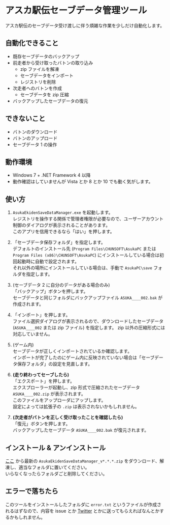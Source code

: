 # アスカ駅伝セーブデータ管理ツール

アスカ駅伝のセーブデータ受け渡しに伴う煩雑な作業を少しだけ自動化します。

## 自動化できること

* 既存セーブデータのバックアップ
* 前走者から受け取ったバトンの取り込み
  * zip ファイルを解凍
  * セーブデータをインポート
  * レジストリを削除
* 次走者へのバトンを作成
  * セーブデータを zip 圧縮
* バックアップしたセーブデータの復元

## できないこと

* バトンのダウンロード
* バトンのアップロード
* セーブデータ 1 の操作

## 動作環境

* Windows 7 + .NET Framework 4 以降
* 動作確認はしていませんが Vista とか 8 とか 10 でも動く気がします。

## 使い方

1. `AsukaEkidenSaveDataManager.exe` を起動します。  
   レジストリを操作する関係で管理者権限が必要なので、ユーザーアカウント制御のダイアログが表示されることがあります。  
   このアプリを信用できるなら「はい」を押します。

2. 「セーブデータ保存フォルダ」を指定します。  
   デフォルトのインストール先 (`Program Files\CHUNSOFT\AsukaPC` または `Program Files (x86)\CHUNSOFT\AsukaPC`) にインストールしている場合は初回起動時に自動で設定されます。  
   それ以外の場所にインストールしている場合は、手動で `AsukaPC\save` フォルダを指定します。

3. (セーブデータ 2 に自分のデータがある場合のみ)  
   「バックアップ」ボタンを押します。  
   セーブデータと同じフォルダにバックアップファイル `ASUKA____002.bak` が作成されます。

4. 「インポート」を押します。  
   ファイル選択ダイアログが表示されるので、ダウンロードしたセーブデータ (`ASUKA____002` または zip ファイル) を指定します。
   zip 以外の圧縮形式には対応していません。

5. (ゲーム内)  
   セーブデータが正しくインポートされているか確認します。  
   インポートが完了したのにゲーム内に反映されていない場合は「セーブデータ保存フォルダ」の設定を見直します。

6. **(走り終わってセーブしたら)**  
   「エクスポート」を押します。  
   エクスプローラーが起動し、zip 形式で圧縮されたセーブデータ `ASUKA____002.zip` が表示されます。  
   このファイルをアップローダにアップします。  
   設定によっては拡張子の `.zip` は表示されないかもしれません。

7. **(次走者がバトンを正しく受け取ったことを確認したら)**  
   「復元」ボタンを押します。  
   バックアップしたセーブデータ `ASUKA____002.bak` が復元されます。

## インストール & アンインストール

[ここ](https://github.com/rgx6/AsukaEkidenSaveDataManager/releases/latest)
から最新の `AsukaEkidenSaveDataManager_v*.*.*.zip` をダウンロード、解凍し、適当なフォルダに置いてください。  
いらなくなったらフォルダごと削除してください。

## エラーで落ちたら

このツールをインストールしたフォルダに `error.txt` というファイルが作成されるはずなので、内容を issue とか [Twitter](https://twitter.com/rgx_6) とかに送ってもらえればなんとかするかもしれません。
